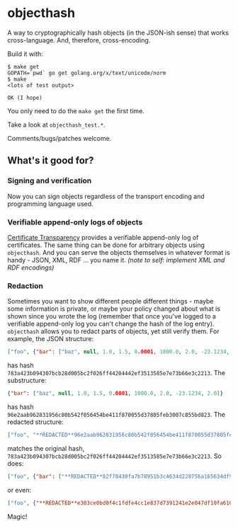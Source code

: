 # objecthash

A way to cryptographically hash objects (in the JSON-ish sense) that works cross-language. And, therefore, cross-encoding.

Build it with:

```shellsession
$ make get
GOPATH=`pwd` go get golang.org/x/text/unicode/norm
$ make
<lots of test output>

OK (I hope)
```

You only need to do the `make get` the first time.

Take a look at `objecthash_test.*`.

Comments/bugs/patches welcome.

## What's it good for?

### Signing and verification

Now you can sign objects regardless of the transport encoding and programming language used.

### Verifiable append-only logs of objects

[Certificate Transparency](http://www.certificate-transparency.org/) provides a verifiable append-only log of certificates. The same thing can be done for arbitrary objects using `objecthash`. And you can serve the objects themselves in whatever format is handy - JSON, XML, RDF ... you name it. _(note to self: implement XML and RDF encodings)_

### Redaction

Sometimes you want to show different people different things - maybe some information is private, or maybe your policy changed about what is shown since you wrote the log (remember that once you've logged to a verifiable append-only log you can't change the hash of the log entry). `objecthash` allows you to redact parts of objects, yet still verify them. For example, the JSON structure:

```json
["foo", {"bar": ["baz", null, 1.0, 1.5, 0.0001, 1000.0, 2.0, -23.1234, 2.0]}]
```

has hash `783a423b094307bcb28d005bc2f026ff44204442ef3513585e7e73b66e3c2213`. The substructure:

```json
{"bar": ["baz", null, 1.0, 1.5, 0.0001, 1000.0, 2.0, -23.1234, 2.0]}
```

has hash `96e2aab962831956c80b542f056454be411f870055d37805feb3007c855bd823`. The redacted structure:

```json
["foo", "**REDACTED**96e2aab962831956c80b542f056454be411f870055d37805feb3007c855bd823"]
```

matches the original hash, `783a423b094307bcb28d005bc2f026ff44204442ef3513585e7e73b66e3c2213`. So does:

```json
["foo", {"bar": ["**REDACTED**82f70430fa7b78951b3c4634d228756a165634df977aa1fada051d6828e78f30", null, 1.0, 1.5, "**REDACTED**1195afc7f0b70bb9d7960c3615668e072a1cbfbbb001f84871fd2e222a87be1d", 1000.0, 2.0, -23.1234, 2.0]}]
```

or even:

```json
["foo", {"**REDACTED**e303ce0bd0f4c1fdfe4cc1e837d7391241e2e047df10fa6101733dc120675dfe": ["baz", null, 1.0, 1.5, 0.0001, 1000.0, 2.0, -23.1234, 2.0]}]
```

Magic!
